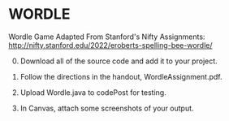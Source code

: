 # WORDLE
Wordle Game Adapted From Stanford's Nifty Assignments: http://nifty.stanford.edu/2022/eroberts-spelling-bee-wordle/

0. Download all of the source code and add it to your project.

1. Follow the directions in the handout, WordleAssignment.pdf.

2. Upload Wordle.java to codePost for testing.

3. In Canvas, attach some screenshots of your output.


